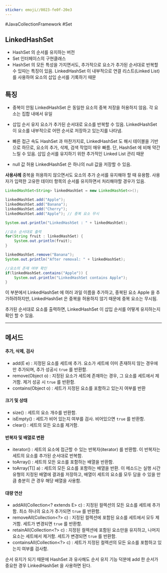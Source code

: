 ```yaml
---
sticker: emoji//0023-fe0f-20e3
---
```

#JavaCollectionFramework  #Set
## LinkedHashSet

* HashSet 의 순서를 유지하는 버전
* Set 인터페이스의 구현클래스
* HashSet 의 모든 특성을 가지면서도, 추가적으로 요소가 추가된 순서대로 반복할 수 있따는 특징이 있음. 
	LinkedHashSet 이 내부적으로 연결 리스트(Linked List) 를 사용하여 요소의 삽입 순서를 기록하기 때문


## 특징

* 중복이 안됨
	LinkedHashSet 은 동일한 요소의 중복 저장을 허용하지 않음. 각 요소는 집합 내에서 유일

* 삽입 순서 유지
	요소가 추가된 순서대로 요소를 반복할 수 있음. LinkedHashSet 이 요소를 내부적으로 어떤 순서로 저장하고 있는지를 나타냄.

* 빠른 접근 속도
	HashSet 과 마찬가지로, LinkedHashSet 도 해시 테이블을 기반으로 하므로, 요소의 추가, 삭제, 검색 작업이 매우 빠름. 단, HashSet 에 비해 약간 느릴 수 있음.
	삽입 순서를 유지하기 위한 추가적인 Linked List 관리 때문

* null 값 허용
	LinkedHashSet 은 하나의 null 값을 저장할 수 있음.

**사용사례**
	중복을 허용하지 않으면서도 요소의 추가 순서를 유지해야 할 때 유용함.
	사용자가 입력한 고유한 데이터 항목의 순서를 유지하면서 처리해야할 경우가 있음.
```java
LinkedHashSet<String> linkedHashSet = new LinkedHashSet<>();

linkedHashSet.add("Apple");
linkedHashSet.add("Banana");
linkedHashSet.add("Cherry");
linkedHashSet.add("Apple"); // 중복 요소 무시

System.out.println("LinkedHashSet : " + linkedHashSet);

//요소 순서대로 출력
for(String fruit : linkedHashSet) {
	System.out.println(fruit);
}

linkedHashSet.remove("Banana");
System.out.println("After removal: " + linkedHashSet);

//요소의 존재 여부 확인
if(linkedHashSet.contains("Apple")) {
	System.out.println("LinkedHashSet contains Apple");
}
```
이 부분에서 LinkedHashSet 에 여러 과일 이름을 추가하고, 중복된 요소 Apple 을 추가하려하지만, LinkedHashSet 은 중복을 허용하지 않기 때문에 중복 요소는 무시됨.

추가된 순서대로 요소를 출력하면, LinkedHashSet 이 삽입 순서를 어떻게 유지하는지 확인 할 수 있음.

---

## 메서드

#### 추가, 삭제, 검사
* add(E e) : 지정된 요소를 세트에 추가. 요소가 세트에 이미 존재하지 않는 경우에만 추가되며, 추가 성공시 `true` 를 반환함.
* remove(Object o) : 지정된 요소가 세트에 존재하는 경우, 그 요소를 세트에서 제거함. 제거 성공 시 `true` 를 반환함.
* contains(Object o) : 세트가 지정된 요소를 포함하고 있는지 여부를 반환

#### 크기 및 상태
* size() : 세트의 요소 개수를 반환함.
* isEmpty() : 세트가 비어 있는지 여부를 검사. 비어있으면 `true` 를 반환함.
* clear() : 세트의 모든 요소를 제거함.


#### 반복자 및 배열로 변환
* iterator() : 세트의 요소에 접근할 수 있는 반복자(iterator) 를 반환함. 이 반복자는 세트의 요소를 추가된 순서대로 반복함.
* toArray() : 세트의 모든 요소를 포함하는 배열을 반환함.
* toArray(T\[\] a) : 세트의 모든 요소를 포함하는 배열을 반환. 이 메소드는 실행 시간 유형의 지정된 배열에 결과를 저장하고, 배열이 세트의 요소를 모두 담을 수 있을 만큼 충분히 큰 경우 해당 배열을 사용함.

#### 대량 연산
* addAll(Collection\<? extends E\> c) : 지정된 컬렉션의 모든 요소를 세트에 추가함. 최소 하나의 요소가 추가되면 `true` 를 반환함.
* removeAll(Collection\<?\> c) : 지정된 컬렉션에 포함된 요소를 세트에서 모두 제거함. 세트가 변경되면 `true` 를 반환함.
* retainAll(Collection\<?\> c) : 지정된 컬렉션에 포함된 요소만을 유지하고, 나머지 요소는 세트에서 제거함. 세트가 변경되면 `true` 를 반환함.
* containsAll(Collection\<?\> c) : 세트가 지정된 컬렉션의 모든 요소를 포함하고 있는지 여부를 검사함.



순서 유지가 되기 때문에 HashSet 과 유사해도 순서 유지 기능 덕분에 add 한 순서가 중요한 경우 LinkedHashSet 을 사용하면 된다.
